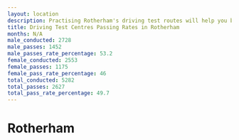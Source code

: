 ```yaml
---
layout: location
description: Practising Rotherham's driving test routes will help you become more confident in your gear-changing abilities.
title: Driving Test Centres Passing Rates in Rotherham
months: N/A
male_conducted: 2728
male_passes: 1452
male_passes_rate_percentage: 53.2
female_conducted: 2553
female_passes: 1175
female_pass_rate_percentage: 46
total_conducted: 5282
total_passes: 2627
total_pass_rate_percentage: 49.7
---
```


# Rotherham
